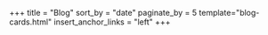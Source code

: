 +++
title = "Blog"
sort_by = "date"
paginate_by = 5
template="blog-cards.html"
insert_anchor_links = "left"
+++